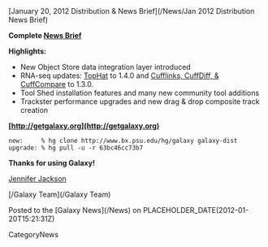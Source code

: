 <div class='newsItemHeader'>[January 20, 2012 Distribution & News Brief](/News/Jan 2012 Distribution News Brief)</div>

**Complete [News Brief](/DevNewsBriefs/2012_01_20)**

**Highlights:**

* New Object Store data integration layer introduced
* RNA-seq updates: [TopHat](http://tophat.cbcb.umd.edu/) to 1.4.0 and [Cufflinks, CuffDiff, & CuffCompare](http://cufflinks.cbcb.umd.edu) to 1.3.0.
* Tool Shed installation features and many new community tool additions
* Trackster performance upgrades and new drag & drop composite track creation 

**[http://getgalaxy.org](http://getgalaxy.org)**
```
new:     % hg clone http://www.bx.psu.edu/hg/galaxy galaxy-dist
upgrade: % hg pull -u -r 63bc46cc73b7
```



**Thanks for using Galaxy!**

[Jennifer Jackson](/JenniferJackson)

[/Galaxy Team](/Galaxy Team)
<div class='newsItemFooter'>Posted to the [Galaxy News](/News) on PLACEHOLDER_DATE(2012-01-20T15:21:31Z)</div>

CategoryNews
